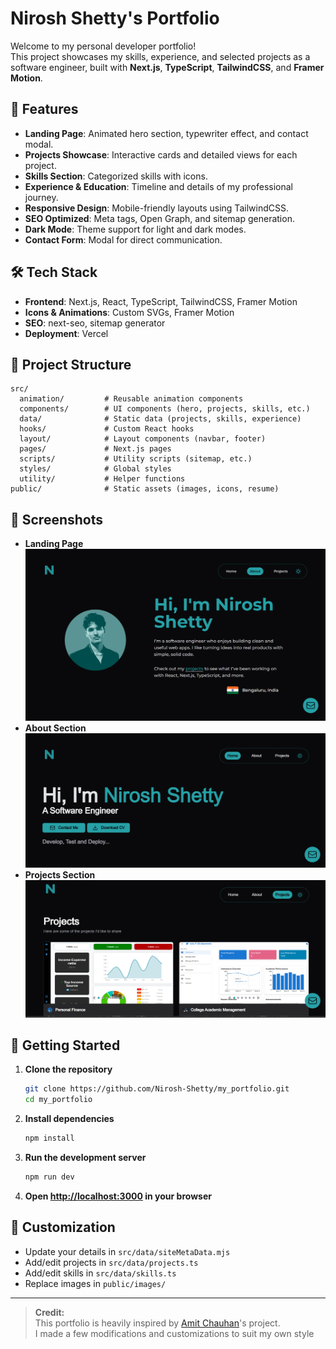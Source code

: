 # Nirosh Shetty's Portfolio

Welcome to my personal developer portfolio!  
This project showcases my skills, experience, and selected projects as a software engineer, built with **Next.js**, **TypeScript**, **TailwindCSS**, and **Framer Motion**.

## 🚀 Features

- **Landing Page**: Animated hero section, typewriter effect, and contact modal.
- **Projects Showcase**: Interactive cards and detailed views for each project.
- **Skills Section**: Categorized skills with icons.
- **Experience & Education**: Timeline and details of my professional journey.
- **Responsive Design**: Mobile-friendly layouts using TailwindCSS.
- **SEO Optimized**: Meta tags, Open Graph, and sitemap generation.
- **Dark Mode**: Theme support for light and dark modes.
- **Contact Form**: Modal for direct communication.

## 🛠️ Tech Stack

- **Frontend**: Next.js, React, TypeScript, TailwindCSS, Framer Motion
- **Icons & Animations**: Custom SVGs, Framer Motion
- **SEO**: next-seo, sitemap generator
- **Deployment**: Vercel

## 📂 Project Structure

```
src/
  animation/         # Reusable animation components
  components/        # UI components (hero, projects, skills, etc.)
  data/              # Static data (projects, skills, experience)
  hooks/             # Custom React hooks
  layout/            # Layout components (navbar, footer)
  pages/             # Next.js pages
  scripts/           # Utility scripts (sitemap, etc.)
  styles/            # Global styles
  utility/           # Helper functions
public/              # Static assets (images, icons, resume)
```

## 📸 Screenshots

- **Landing Page**  
  ![Landing Hero](./public/static/aboutPage.png)
- **About Section**  
   ![Projects](./public/static/landingPage.png)
- **Projects Section**  
  ![Projects](./public/static/projectPage.png)

## 📝 Getting Started

1. **Clone the repository**

   ```bash
   git clone https://github.com/Nirosh-Shetty/my_portfolio.git
   cd my_portfolio
   ```

2. **Install dependencies**

   ```bash
   npm install
   ```

3. **Run the development server**

   ```bash
   npm run dev
   ```

4. **Open [http://localhost:3000](http://localhost:3000) in your browser**

## 🧩 Customization

- Update your details in `src/data/siteMetaData.mjs`
- Add/edit projects in `src/data/projects.ts`
- Add/edit skills in `src/data/skills.ts`
- Replace images in `public/images/`

---

<!-- **Made with ❤️ by Nirosh Shetty** -->

> **Credit:**  
> This portfolio is heavily inspired by [Amit Chauhan](https://github.com/BUMBAIYA)'s project.  
> I made a few modifications and customizations to suit my own style
